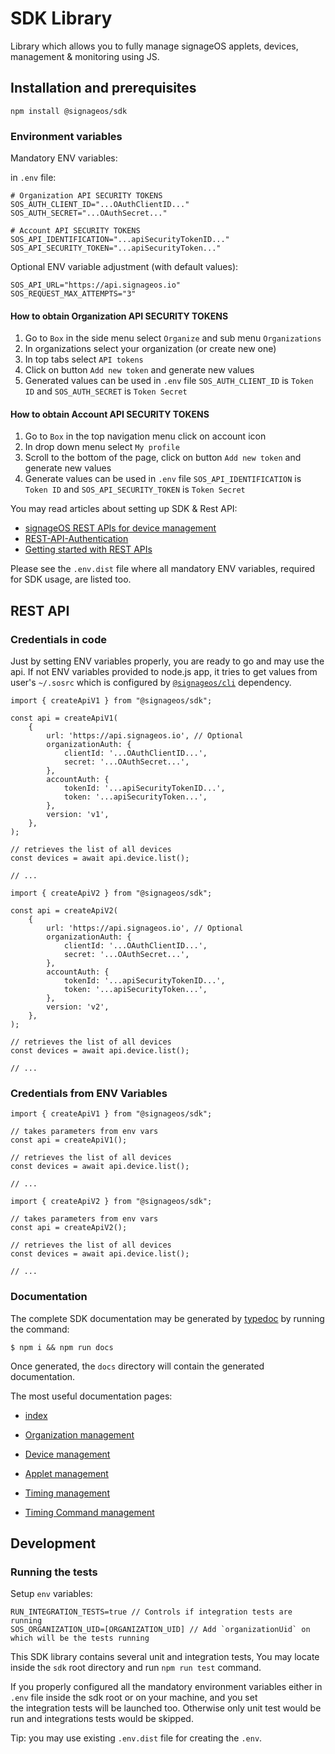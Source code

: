 # SDK Library

Library which allows you to fully manage signageOS applets, devices, management & monitoring using JS.

## Installation and prerequisites

```
npm install @signageos/sdk
```

### Environment variables

Mandatory ENV variables:

in `.env` file:

```
# Organization API SECURITY TOKENS
SOS_AUTH_CLIENT_ID="...OAuthClientID..."
SOS_AUTH_SECRET="...OAuthSecret..."

# Account API SECURITY TOKENS
SOS_API_IDENTIFICATION="...apiSecurityTokenID..."
SOS_API_SECURITY_TOKEN="...apiSecurityToken..."
```

Optional ENV variable adjustment (with default values):

```
SOS_API_URL="https://api.signageos.io"
SOS_REQUEST_MAX_ATTEMPTS="3"
```

#### How to obtain Organization API SECURITY TOKENS

1. Go to `Box` in the side menu select `Organize` and sub menu `Organizations`
2. In organizations select your organization (or create new one)
3. In top tabs select `API tokens`
4. Click on button `Add new token` and generate new values
5. Generated values can be used in `.env` file `SOS_AUTH_CLIENT_ID` is `Token ID` and `SOS_AUTH_SECRET` is
   `Token Secret`

#### How to obtain Account API SECURITY TOKENS

1. Go to `Box` in the top navigation menu click on account icon
2. In drop down menu select `My profile`
3. Scroll to the bottom of the page, click on button `Add new token` and generate new values
4. Generate values can be used in `.env` file `SOS_API_IDENTIFICATION` is `Token ID` and `SOS_API_SECURITY_TOKEN` is
   `Token Secret`

You may read articles about setting up SDK & Rest API:

-   [signageOS REST APIs for device management](https://docs.signageos.io/hc/en-us/articles/4405231278482)
-   [REST-API-Authentication](https://docs.signageos.io/hc/en-us/articles/4405239033234)
-   [Getting started with REST APIs](https://docs.signageos.io/hc/en-us/articles/4405231428114)

Please see the `.env.dist` file where all mandatory ENV variables, required for SDK usage, are listed too.

## REST API

### Credentials in code

Just by setting ENV variables properly, you are ready to go and may use the api. If not ENV variables provided to
node.js app, it tries to get values from user's `~/.sosrc` which is configured by
[`@signageos/cli`](https://github.com/signageos/cli) dependency.

```ecmascript 6
import { createApiV1 } from "@signageos/sdk";

const api = createApiV1(
	{
		url: 'https://api.signageos.io', // Optional
		organizationAuth: {
			clientId: '...OAuthClientID...',
			secret: '...OAuthSecret...',
		},
		accountAuth: {
			tokenId: '...apiSecurityTokenID...',
			token: '...apiSecurityToken...',
		},
		version: 'v1',
	},
);

// retrieves the list of all devices
const devices = await api.device.list();

// ...
```

```ecmascript 6
import { createApiV2 } from "@signageos/sdk";

const api = createApiV2(
	{
		url: 'https://api.signageos.io', // Optional
		organizationAuth: {
			clientId: '...OAuthClientID...',
			secret: '...OAuthSecret...',
		},
		accountAuth: {
			tokenId: '...apiSecurityTokenID...',
			token: '...apiSecurityToken...',
		},
		version: 'v2',
	},
);

// retrieves the list of all devices
const devices = await api.device.list();

// ...
```

### Credentials from ENV Variables

```ecmascript 6
import { createApiV1 } from "@signageos/sdk";

// takes parameters from env vars
const api = createApiV1();

// retrieves the list of all devices
const devices = await api.device.list();

// ...
```

```ecmascript 6
import { createApiV2 } from "@signageos/sdk";

// takes parameters from env vars
const api = createApiV2();

// retrieves the list of all devices
const devices = await api.device.list();

// ...
```

### Documentation

The complete SDK documentation may be generated by [typedoc](https://typedoc.org/) by running the command:

```
$ npm i && npm run docs
```

Once generated, the `docs` directory will contain the generated documentation.

The most useful documentation pages:

-   [index](https://signageos-documentation.s3.eu-central-1.amazonaws.com/sdk/latest/index.html)

-   [Organization management](https://signageos-documentation.s3.eu-central-1.amazonaws.com/sdk/latest/classes/organizationmanagement.html)
-   [Device management](https://signageos-documentation.s3.eu-central-1.amazonaws.com/sdk/latest/classes/devicemanagement.html)
-   [Applet management](https://signageos-documentation.s3.eu-central-1.amazonaws.com/sdk/latest/classes/appletmanagement.html)
-   [Timing management](https://signageos-documentation.s3.eu-central-1.amazonaws.com/sdk/latest/classes/timingmanagement.html)
-   [Timing Command management](https://signageos-documentation.s3.eu-central-1.amazonaws.com/sdk/latest/classes/timingcommandmanagement.html)

## Development

### Running the tests

Setup `env` variables:

```
RUN_INTEGRATION_TESTS=true // Controls if integration tests are running
SOS_ORGANIZATION_UID=[ORGANIZATION_UID] // Add `organizationUid` on which will be the tests running
```

This SDK library contains several unit and integration tests, You may locate inside the `sdk` root directory and run
`npm run test` command.

If you properly configured all the mandatory environment variables either in `.env` file inside the sdk root or on your
machine, and you set  
the integration tests will be launched too. Otherwise only unit test would be run and integrations tests would be
skipped.

Tip: you may use existing `.env.dist` file for creating the `.env`.
